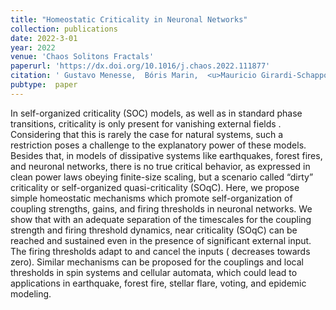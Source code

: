 ```yaml
---
title: "Homeostatic Criticality in Neuronal Networks"
collection: publications
date: 2022-3-01
year: 2022
venue: 'Chaos Solitons Fractals'
paperurl: 'https://dx.doi.org/10.1016/j.chaos.2022.111877'
citation: ' Gustavo Menesse,  Bóris Marin,  <u>Mauricio Girardi-Schappo</u>,  Osame Kinouchi, &quot;Homeostatic Criticality in Neuronal Networks.&quot; Chaos Solitons Fractals, 2022.'
pubtype:  paper
---
```

In self-organized criticality (SOC) models, as well as in standard phase transitions, criticality is only present for vanishing external fields . Considering that this is rarely the case for natural systems, such a restriction poses a challenge to the explanatory power of these models. Besides that, in models of dissipative systems like earthquakes, forest fires, and neuronal networks, there is no true critical behavior, as expressed in clean power laws obeying finite-size scaling, but a scenario called “dirty” criticality or self-organized quasi-criticality (SOqC). Here, we propose simple homeostatic mechanisms which promote self-organization of coupling strengths, gains, and firing thresholds in neuronal networks. We show that with an adequate separation of the timescales for the coupling strength and firing threshold dynamics, near criticality (SOqC) can be reached and sustained even in the presence of significant external input. The firing thresholds adapt to and cancel the inputs ( decreases towards zero). Similar mechanisms can be proposed for the couplings and local thresholds in spin systems and cellular automata, which could lead to applications in earthquake, forest fire, stellar flare, voting, and epidemic modeling.